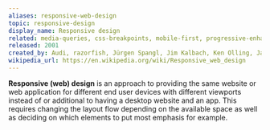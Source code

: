 ```yaml
---
aliases: responsive-web-design
topic: responsive-design
display_name: Responsive design
related: media-queries, css-breakpoints, mobile-first, progressive-enhancement, adaptive-web-design, responsive-layout, container-queries, flexbox, responsive-grid, css-float
released: 2001
created_by: Audi, razorfish, Jürgen Spangl, Jim Kalbach, Ken Olling, Jan Hoffmann, Ethan Marcotte
wikipedia_url: https://en.wikipedia.org/wiki/Responsive_web_design
---
```

**Responsive (web) design** is an approach to providing the same website or web application for different end user devices with different viewports instead of or additional to having a desktop website and an app. This requires changing the layout flow depending on the available space as well as deciding on which elements to put most emphasis for example.
